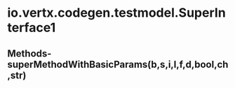 # io.vertx.codegen.testmodel.SuperInterface1
## Methods- superMethodWithBasicParams(b,s,i,l,f,d,bool,ch,str)
